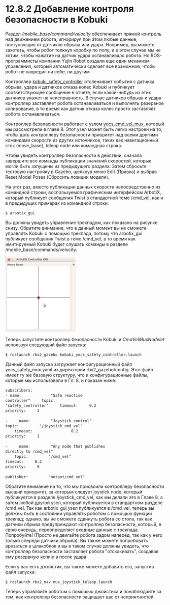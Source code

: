 # 12.8.2 Добавление контроля безопасности в Kobuki

Раздел _/mobile\_base/command/velocity_ обеспечивает прямой контроль над движением робота, игнорируя при этом любые данные, поступающие от датчиков обрыва или удара. Например, вы можете захотеть, чтобы робот толкнул коробку по полу, и в этом случае мы не хотим, чтобы нажатие на датчик удара останавливало робота. Но ROS-программисты компании Yujin Robot создали еще один механизм управления, который автоматически сделает все возможное, чтобы робот не навредил ни себе, ни другим.

Контроллер [kobuki\_safety\_controller](http://wiki.ros.org/kobuki_safety_controller) отслеживает события с датчика обрыва, удара и датчиков отказа колес Kobuki и публикует соответствующее сообщение в отчете, если какой-нибудь из этих датчиков укажет на неисправность. В случае датчиков обрыва и удара контроллер заставляет робота останавливаться и выполнять резервное копирование, в то время как датчик отказа колес просто заставляет робота останавливаться.

Контроллер безопасности работает с узлом [yocs\_cmd\_vel\_mux](http://wiki.ros.org/yocs_cmd_vel_mux), который мы рассмотрели в главе 8. Этот узел может быть легко настроен на то, чтобы дать контроллеру безопасности приоритет над всеми другими командами скорости из других источников, таких как навигационный стек \(move\_base\), teleop node или командная строка.

Чтобы увидеть контроллер безопасности в действии, сначала завершите все команды публикации значений скоростей, которые могли быть запущены из предыдущего раздела. Затем сбросьте тестовую настройку в Gazebo, щелкнув меню Edit \(Правка\) и выбрав Reset Model Poses \(Сбросить позиции модели\).

На этот раз, вместо публикации данных скорости непосредственно из командной строки, воспользуемся графическим интерфейсом ArbotiX, который публикует сообщения Twist в стандартной теме /cmd\_vel, как и в предыдущих примерах из командной строки:

```text
$ arbotix_gui
```

Вы должны увидеть управление трекпадом, как показано на рисунке снизу. Обратите внимание, что в данный момент вы не сможете управлять Kobuki с помощью трекпада, потому что arbotix\_gui публикует сообщения Twist в теме /cmd\_vel, в то время как имитируемый Kobuki будет слушать команды в разделе /mobile\_base/commands/velocity.

![](.gitbook/assets/image%20%281%29.png)

Теперь запустите контроллер безопасности Kobuki и _CmdVelMuxNodelet_ используя следующий файл запуска:

```text
$ roslaunch rbx2_gazebo kobuki_yocs_safety_controller.launch
```

Данный файл запуска загружает конфигурационный файл yocs\_safety\_mux.yaml из директории rbx2\_gazebo/config. Этот файл имеет ту же базовую структуру, что и конфигурационные файлы, которые мы использовали в Гл. 8, и показан ниже:

```text
subscribers:
- name:             "Safe reactive
controller"     topic:
"safety_controller"     timeout:     0.2
priority:     2

-     name:         "Joystick control"
topic:         "/joystick_cmd_vel"
    timeout:                 0.2
priority:     1

-     name:         "Any node that publishes
directly to /cmd_vel"
    topic:         "/cmd_vel"
timeout:     0.2
priority:     0

publisher:         "output/cmd_vel"
```

Обратите внимание на то, что мы присвоили контроллеру безопасности высший приоритет, за которым следует joystick node, который публикуется в разделе /joystick\_cmd\_vel, как мы делали это в Главе 8, а затем любой другой узел, который публикуется в стандартном разделе /cmd\_vel. Так как arbotix\_gui узел публикуется в /cmd\_vel, теперь вы должны быть в состоянии управлять роботом с помощью функции трекпад; однако, вы не сможете сдвинуть робота со стола, так как датчики обрыва предупреждают контроллер безопасности, который, в свою очередь, переопределяет входные данные с трекпада. Попробуйте! \(Просто не двигайте робота задом наперёд, так как у него только спереди датчики обрыва\). Вы также можете попробовать врезаться в шлакоблок и вы в таком случае должны увидеть, что контроллер безопасности заставляет робота "отскакивать", создавая ему резервную копию a после удара.

Если у вас есть джойстик, вы также можете добавить его, запустив файл запуска:

```text
$ roslaunch rbx2_nav mux_joystick_teleop.launch
```

Теперь управляйте роботом с помощью джойстика и понаблюдайте за тем, как контроллер безопасности защищает вас от неприятностей.

